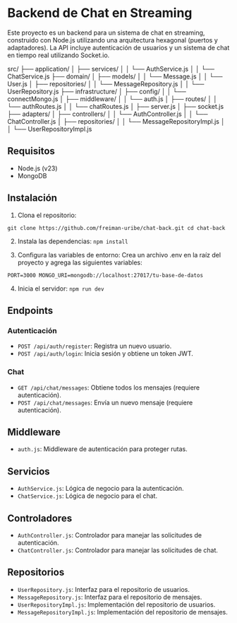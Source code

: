 # Backend de Chat en Streaming

Este proyecto es un backend para un sistema de chat en streaming, construido con Node.js utilizando una arquitectura hexagonal (puertos y adaptadores). La API incluye autenticación de usuarios y un sistema de chat en tiempo real utilizando Socket.io.

src/ ├── application/ 
     │ ├── services/ 
     │ │ └── AuthService.js 
     │ │ └── ChatService.js 
     ├── domain/ 
     │ ├── models/ 
     │ │ └── Message.js 
     │ │ └── User.js 
     │ ├── repositories/ 
     │ │ └── MessageRepository.js 
     │ │ └── UserRepository.js 
     ├── infrastructure/ 
     │ ├── config/ 
     │ │ └── connectMongo.js 
     │ ├── middleware/ 
     │ │ └── auth.js 
     │ ├── routes/ 
     │ │ └── authRoutes.js 
     │ │ └── chatRoutes.js 
     │ ├── server.js 
     │ ├── socket.js 
     ├── adapters/ 
     │ ├── controllers/ 
     │ │ └── AuthController.js 
     │ │ └── ChatController.js 
     │ ├── repositories/ 
     │ │ └── MessageRepositoryImpl.js 
     │ │ └── UserRepositoryImpl.js


## Requisitos

- Node.js (v23)
- MongoDB

## Instalación

1. Clona el repositorio:

`git clone https://github.com/freiman-uribe/chat-back.git
cd chat-back`

2. Instala las dependencias:
 `npm install`

3. Configura las variables de entorno:
    Crea un archivo .env en la raíz del proyecto y agrega las siguientes variables:

`PORT=3000
MONGO_URI=mongodb://localhost:27017/tu-base-de-datos`

4. Inicia el servidor:
`npm run dev`

## Endpoints

### Autenticación

- `POST /api/auth/register`: Registra un nuevo usuario.
- `POST /api/auth/login`: Inicia sesión y obtiene un token JWT.

### Chat

- `GET /api/chat/messages`: Obtiene todos los mensajes (requiere autenticación).
- `POST /api/chat/messages`: Envía un nuevo mensaje (requiere autenticación).

## Middleware

- `auth.js`: Middleware de autenticación para proteger rutas.

## Servicios

- `AuthService.js`: Lógica de negocio para la autenticación.
- `ChatService.js`: Lógica de negocio para el chat.

## Controladores

- `AuthController.js`: Controlador para manejar las solicitudes de autenticación.
- `ChatController.js`: Controlador para manejar las solicitudes de chat.

## Repositorios

- `UserRepository.js`: Interfaz para el repositorio de usuarios.
- `MessageRepository.js`: Interfaz para el repositorio de mensajes.
- `UserRepositoryImpl.js`: Implementación del repositorio de usuarios.
- `MessageRepositoryImpl.js`: Implementación del repositorio de mensajes.
    